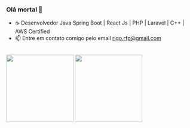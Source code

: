 ### Olá mortal 👋

- ☕ Desenvolvedor Java Spring Boot | React Js | PHP | Laravel | C++ | AWS Certified
- 📫 Entre em contato comigo pelo email rigo.rfp@gmail.com
##

<div>
  <img height="180em" src="https://github-readme-stats.vercel.app/api?username=Rigobertto&show_icons=true&theme=tokyonight" />
   <img height="180em" src="https://github-readme-stats.vercel.app/api/top-langs/?username=Rigobertto&layout=compact&theme=tokyonight" />
</div>
